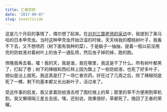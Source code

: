 ```yaml
---
title: 亡者农药
date: '2017-09-07'
slug: insecticide
---
```


这是几个月前的事情了，偶尔想了起来。在[对刘三震老师的采访](https://d.cosx.org/d/419300/5)中，我提到了奥马哈的日本甲壳虫。当时这种甲壳虫开始泛滥的时候，天天啃我的樱桃树叶子，我看不下去，又不想喷药（树下面有我种的菜），于是脑子一抽抽，提着一瓶以前没用完的防蚊液对着树叶上的虫子一通乱喷，然后虫子掉的掉，跑的跑。

傍晚我再去看。嚯！我的天，我是谁，我在哪里，我这是干了什么。所有树叶都黑了，打起了卷；树下的辣椒和西红柿上因为飘上了一些防蚊液，也死了好多叶子，貌似是沾上就死。我这真是打了一场亡者农药。好在过了几周之后，除了辣椒彻底死了一棵，剩下的基本都又长出新叶子，活过来了。

受这件事的启发，我又拿着防蚊液去喷了围栏根上的草；那里的草不方便用割草机割，我又懒得隔三差五去拔。嘿，还别说，效果很好，草都死了。挽回了王者的荣耀。
